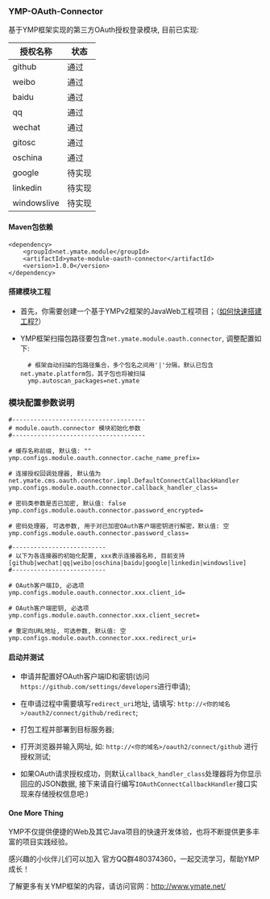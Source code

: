 ### YMP-OAuth-Connector

基于YMP框架实现的第三方OAuth授权登录模块, 目前已实现:

|授权名称|状态|
|---|---|
|github|通过|
|weibo|通过|
|baidu|通过|
|qq|通过|
|wechat|通过|
|gitosc|通过|
|oschina|通过|
|google|待实现|
|linkedin|待实现|
|windowslive|待实现|

#### Maven包依赖

    <dependency>
        <groupId>net.ymate.module</groupId>
        <artifactId>ymate-module-oauth-connector</artifactId>
        <version>1.0.0</version>
    </dependency>


#### 搭建模块工程

- 首先，你需要创建一个基于YMPv2框架的JavaWeb工程项目；（[如何快速搭建工程?](http://git.oschina.net/suninformation/ymate-platform-v2/wikis/Quickstart_New)）

- YMP框架扫描包路径要包含`net.ymate.module.oauth.connector`, 调整配置如下:

        # 框架自动扫描的包路径集合，多个包名之间用'|'分隔，默认已包含net.ymate.platform包，其子包也将被扫描
        ymp.autoscan_packages=net.ymate

### 模块配置参数说明

    #-------------------------------------
    # module.oauth.connector 模块初始化参数
    #-------------------------------------
    
    # 缓存名称前缀, 默认值: ""
    ymp.configs.module.oauth.connector.cache_name_prefix=
    
    # 连接授权回调处理器, 默认值为net.ymate.cms.oauth.connector.impl.DefaultConnectCallbackHandler
    ymp.configs.module.oauth.connector.callback_handler_class=
    
    # 密码类参数是否已加密, 默认值: false
    ymp.configs.module.oauth.connector.password_encrypted=
    
    # 密码处理器, 可选参数, 用于对已加密OAuth客户端密钥进行解密，默认值: 空
    ymp.configs.module.oauth.connector.password_class=
    
    #--------------------------
    # 以下为各连接器的初始化配置, xxx表示连接器名称, 目前支持[github|wechat|qq|weibo|oschina|baidu|google|linkedin|windowslive]
    #--------------------------
    
    # OAuth客户端ID, 必选项
    ymp.configs.module.oauth.connector.xxx.client_id=
    
    # OAuth客户端密钥, 必选项
    ymp.configs.module.oauth.connector.xxx.client_secret=
    
    # 重定向URL地址, 可选参数, 默认值: 空
    ymp.configs.module.oauth.connector.xxx.redirect_uri=

#### 启动并测试

- 申请并配置好OAuth客户端ID和密钥(访问`https://github.com/settings/developers`进行申请);

- 在申请过程中需要填写`redirect_uri`地址, 请填写: `http://<你的域名>/oauth2/connect/github/redirect`;

- 打包工程并部署到目标服务器;

- 打开浏览器并输入网址, 如: `http://<你的域名>/oauth2/connect/github` 进行授权测试;

- 如果OAuth请求授权成功，则默认`callback_handler_class`处理器将为你显示回应的JSON数据, 接下来请自行编写`IOAuthConnectCallbackHandler`接口实现来存储授权信息吧:)

#### One More Thing

YMP不仅提供便捷的Web及其它Java项目的快速开发体验，也将不断提供更多丰富的项目实践经验。

感兴趣的小伙伴儿们可以加入 官方QQ群480374360，一起交流学习，帮助YMP成长！

了解更多有关YMP框架的内容，请访问官网：http://www.ymate.net/